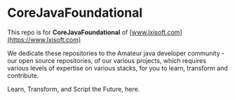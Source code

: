 # CoreJavaFoundational

This repo is for **CoreJavaFoundational** of [www.lxisoft.com](https://www.lxisoft.com)

We dedicate these repositories to the Amateur java developer community - our open source repositories, of our various projects, which requires various levels of expertise on various stacks, for you to learn, transform and contribute.

Learn, Transform, and Script the Future, here.
